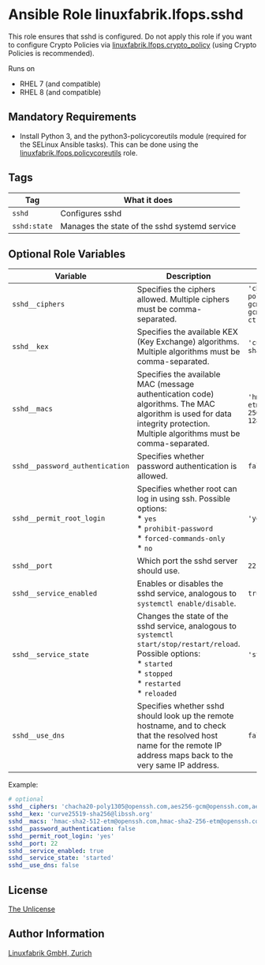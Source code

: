 # Ansible Role linuxfabrik.lfops.sshd

This role ensures that sshd is configured. Do not apply this role if you want to configure Crypto Policies via [linuxfabrik.lfops.crypto_policy](https://github.com/Linuxfabrik/lfops/tree/main/roles/crypto_policy) (using Crypto Policies is recommended).

Runs on

* RHEL 7 (and compatible)
* RHEL 8 (and compatible)


## Mandatory Requirements

* Install Python 3, and the python3-policycoreutils module (required for the SELinux Ansible tasks). This can be done using the [linuxfabrik.lfops.policycoreutils](https://github.com/Linuxfabrik/lfops/tree/main/roles/policycoreutils) role.


## Tags

| Tag         | What it does                                  |
| ---         | ------------                                  |
| `sshd`       | Configures sshd                               |
| `sshd:state` | Manages the state of the sshd systemd service |


## Optional Role Variables

| Variable | Description | Default Value |
| -------- | ----------- | ------------- |
| `sshd__ciphers` | Specifies the ciphers allowed. Multiple ciphers must be comma-separated. | `'chacha20-poly1305@openssh.com,aes256-gcm@openssh.com,aes128-gcm@openssh.com,aes256-ctr,aes192-ctr,aes128-ctr'` |
| `sshd__kex` | Specifies the available KEX (Key Exchange) algorithms. Multiple algorithms must be comma-separated. | `'curve25519-sha256@libssh.org'` |
| `sshd__macs` | Specifies the available MAC (message authentication code) algorithms. The MAC algorithm is used for data integrity protection. Multiple algorithms must be comma-separated. | `'hmac-sha2-512-etm@openssh.com,hmac-sha2-256-etm@openssh.com,umac-128-etm@openssh.com'` |
| `sshd__password_authentication` | Specifies whether password authentication is allowed. | `false` |
| `sshd__permit_root_login` | Specifies whether root can log in using ssh. Possible options:<br> * `yes`<br> * `prohibit-password`<br> * `forced-commands-only`<br> * `no` | `'yes'` |
| `sshd__port` | Which port the sshd server should use. | `22` |
| `sshd__service_enabled` | Enables or disables the sshd service, analogous to `systemctl enable/disable`. | `true` |
| `sshd__service_state` | Changes the state of the sshd service, analogous to `systemctl start/stop/restart/reload`. Possible options:<br> * `started`<br> * `stopped`<br> * `restarted`<br> * `reloaded` | `'started'` |
| `sshd__use_dns` | Specifies whether sshd should look up the remote hostname, and to check that the resolved host name for the remote IP address maps back to the very same IP address. | `false` |

Example:
```yaml
# optional
sshd__ciphers: 'chacha20-poly1305@openssh.com,aes256-gcm@openssh.com,aes128-gcm@openssh.com,aes256-ctr,aes192-ctr,aes128-ctr'
sshd__kex: 'curve25519-sha256@libssh.org'
sshd__macs: 'hmac-sha2-512-etm@openssh.com,hmac-sha2-256-etm@openssh.com,umac-128-etm@openssh.com'
sshd__password_authentication: false
sshd__permit_root_login: 'yes'
sshd__port: 22
sshd__service_enabled: true
sshd__service_state: 'started'
sshd__use_dns: false
```

## License

[The Unlicense](https://unlicense.org/)


## Author Information

[Linuxfabrik GmbH, Zurich](https://www.linuxfabrik.ch)
